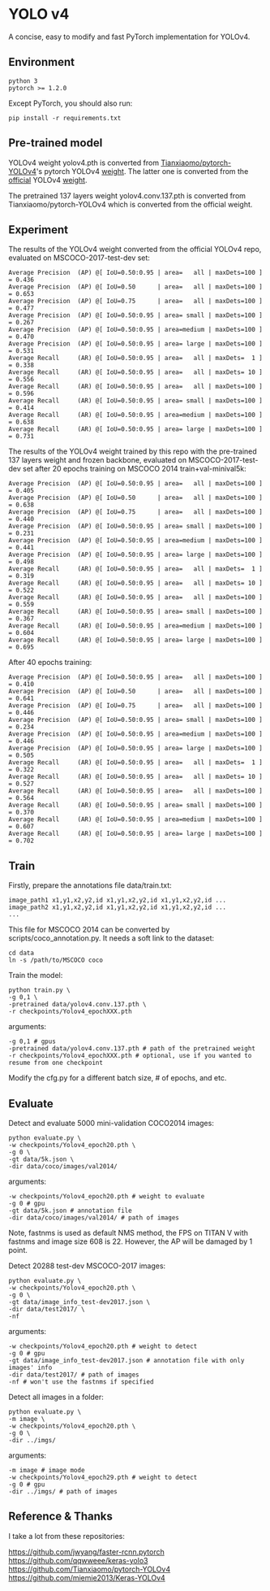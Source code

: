 # YOLO v4

A concise, easy to modify and fast PyTorch implementation for YOLOv4.



## Environment

```
python 3
pytorch >= 1.2.0
```

Except PyTorch, you should also run:

```
pip install -r requirements.txt
```



## Pre-trained model

YOLOv4 weight yolov4.pth is converted from [Tianxiaomo/pytorch-YOLOv4](https://github.com/Tianxiaomo/pytorch-YOLOv4)'s pytorch YOLOv4  [weight](https://drive.google.com/open?id=1wv_LiFeCRYwtpkqREPeI13-gPELBDwuJ). The latter one  is converted from the [official](https://github.com/AlexeyAB/darknet) YOLOv4 [weight](https://github.com/AlexeyAB/darknet/releases/download/darknet_yolo_v3_optimal/yolov4.weights).



The pretrained 137 layers weight yolov4.conv.137.pth is converted from Tianxiaomo/pytorch-YOLOv4 which is converted from the official weight.



## Experiment

The results of the YOLOv4 weight converted from the official YOLOv4 repo, evaluated on MSCOCO-2017-test-dev set:

```
Average Precision  (AP) @[ IoU=0.50:0.95 | area=   all | maxDets=100 ] = 0.436
Average Precision  (AP) @[ IoU=0.50      | area=   all | maxDets=100 ] = 0.653
Average Precision  (AP) @[ IoU=0.75      | area=   all | maxDets=100 ] = 0.477
Average Precision  (AP) @[ IoU=0.50:0.95 | area= small | maxDets=100 ] = 0.267
Average Precision  (AP) @[ IoU=0.50:0.95 | area=medium | maxDets=100 ] = 0.470
Average Precision  (AP) @[ IoU=0.50:0.95 | area= large | maxDets=100 ] = 0.531
Average Recall     (AR) @[ IoU=0.50:0.95 | area=   all | maxDets=  1 ] = 0.338
Average Recall     (AR) @[ IoU=0.50:0.95 | area=   all | maxDets= 10 ] = 0.556
Average Recall     (AR) @[ IoU=0.50:0.95 | area=   all | maxDets=100 ] = 0.596
Average Recall     (AR) @[ IoU=0.50:0.95 | area= small | maxDets=100 ] = 0.414
Average Recall     (AR) @[ IoU=0.50:0.95 | area=medium | maxDets=100 ] = 0.638
Average Recall     (AR) @[ IoU=0.50:0.95 | area= large | maxDets=100 ] = 0.731
```



The results of the YOLOv4 weight trained by this repo with the pre-trained 137 layers weight and frozen backbone, evaluated on MSCOCO-2017-test-dev set after 20 epochs training on MSCOCO 2014 train+val-minival5k:

```
Average Precision  (AP) @[ IoU=0.50:0.95 | area=   all | maxDets=100 ] = 0.405
Average Precision  (AP) @[ IoU=0.50      | area=   all | maxDets=100 ] = 0.638
Average Precision  (AP) @[ IoU=0.75      | area=   all | maxDets=100 ] = 0.440
Average Precision  (AP) @[ IoU=0.50:0.95 | area= small | maxDets=100 ] = 0.231
Average Precision  (AP) @[ IoU=0.50:0.95 | area=medium | maxDets=100 ] = 0.441
Average Precision  (AP) @[ IoU=0.50:0.95 | area= large | maxDets=100 ] = 0.498
Average Recall     (AR) @[ IoU=0.50:0.95 | area=   all | maxDets=  1 ] = 0.319
Average Recall     (AR) @[ IoU=0.50:0.95 | area=   all | maxDets= 10 ] = 0.522
Average Recall     (AR) @[ IoU=0.50:0.95 | area=   all | maxDets=100 ] = 0.559
Average Recall     (AR) @[ IoU=0.50:0.95 | area= small | maxDets=100 ] = 0.367
Average Recall     (AR) @[ IoU=0.50:0.95 | area=medium | maxDets=100 ] = 0.604
Average Recall     (AR) @[ IoU=0.50:0.95 | area= large | maxDets=100 ] = 0.695
```

After 40 epochs training:

```
Average Precision  (AP) @[ IoU=0.50:0.95 | area=   all | maxDets=100 ] = 0.410
Average Precision  (AP) @[ IoU=0.50      | area=   all | maxDets=100 ] = 0.641
Average Precision  (AP) @[ IoU=0.75      | area=   all | maxDets=100 ] = 0.446
Average Precision  (AP) @[ IoU=0.50:0.95 | area= small | maxDets=100 ] = 0.234
Average Precision  (AP) @[ IoU=0.50:0.95 | area=medium | maxDets=100 ] = 0.446
Average Precision  (AP) @[ IoU=0.50:0.95 | area= large | maxDets=100 ] = 0.505
Average Recall     (AR) @[ IoU=0.50:0.95 | area=   all | maxDets=  1 ] = 0.322
Average Recall     (AR) @[ IoU=0.50:0.95 | area=   all | maxDets= 10 ] = 0.527
Average Recall     (AR) @[ IoU=0.50:0.95 | area=   all | maxDets=100 ] = 0.564
Average Recall     (AR) @[ IoU=0.50:0.95 | area= small | maxDets=100 ] = 0.370
Average Recall     (AR) @[ IoU=0.50:0.95 | area=medium | maxDets=100 ] = 0.607
Average Recall     (AR) @[ IoU=0.50:0.95 | area= large | maxDets=100 ] = 0.702
```



## Train

Firstly, prepare the annotations file data/train.txt:

```
image_path1 x1,y1,x2,y2,id x1,y1,x2,y2,id x1,y1,x2,y2,id ...
image_path2 x1,y1,x2,y2,id x1,y1,x2,y2,id x1,y1,x2,y2,id ...
...
```

This file for MSCOCO 2014 can be converted by scripts/coco_annotation.py. It needs a soft link to the dataset:

```
cd data
ln -s /path/to/MSCOCO coco
```



Train the model:

```
python train.py \
-g 0,1 \
-pretrained data/yolov4.conv.137.pth \
-r checkpoints/Yolov4_epochXXX.pth
```

arguments:

```
-g 0,1 # gpus
-pretrained data/yolov4.conv.137.pth # path of the pretrained weight
-r checkpoints/Yolov4_epochXXX.pth # optional, use if you wanted to resume from one checkpoint
```

Modify the cfg.py for a different batch size, # of epochs, and etc.



## Evaluate

Detect and evaluate 5000 mini-validation COCO2014 images:

```
python evaluate.py \
-w checkpoints/Yolov4_epoch20.pth \
-g 0 \
-gt data/5k.json \
-dir data/coco/images/val2014/
```

arguments:

```
-w checkpoints/Yolov4_epoch20.pth # weight to evaluate
-g 0 # gpu
-gt data/5k.json # annotation file
-dir data/coco/images/val2014/ # path of images
```

Note, fastnms is used as default NMS method, the FPS on TITAN V with fastnms and image size 608 is 22. However, the AP will be damaged by 1 point.




Detect 20288 test-dev MSCOCO-2017 images:

```
python evaluate.py \
-w checkpoints/Yolov4_epoch20.pth \
-g 0 \
-gt data/image_info_test-dev2017.json \
-dir data/test2017/ \
-nf
```

arguments:

```
-w checkpoints/Yolov4_epoch20.pth # weight to detect
-g 0 # gpu
-gt data/image_info_test-dev2017.json # annotation file with only images' info
-dir data/test2017/ # path of images
-nf # won't use the fastnms if specified
```



Detect all images in a folder:

```
python evaluate.py \
-m image \
-w checkpoints/Yolov4_epoch20.pth \
-g 0 \
-dir ../imgs/ 
```

arguments:

```
-m image # image mode
-w checkpoints/Yolov4_epoch29.pth # weight to detect
-g 0 # gpu
-dir ../imgs/ # path of images
```



## Reference & Thanks

I take a lot from these repositories:

https://github.com/jwyang/faster-rcnn.pytorch
https://github.com/qqwweee/keras-yolo3
https://github.com/Tianxiaomo/pytorch-YOLOv4
https://github.com/miemie2013/Keras-YOLOv4